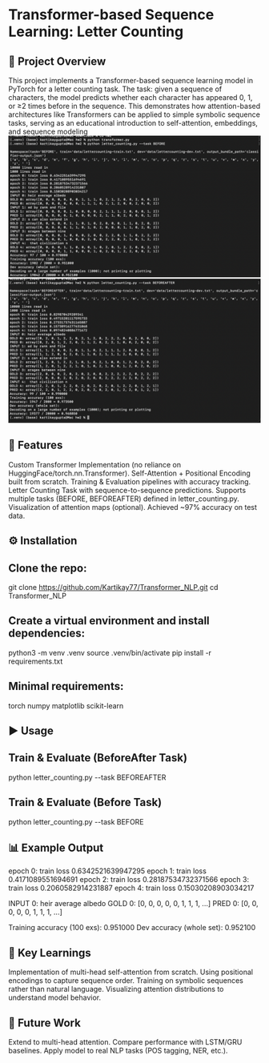 # Transformer-based Sequence Learning: Letter Counting

## 📌 Project Overview
This project implements a Transformer-based sequence learning model in PyTorch for a letter counting task.
The task: given a sequence of characters, the model predicts whether each character has appeared 0, 1, or ≥2 times before in the sequence.
This demonstrates how attention-based architectures like Transformers can be applied to simple symbolic sequence tasks, serving as an educational introduction to self-attention, embeddings, and sequence modeling
![b](https://github.com/Kartikay77/Transformer_NLP/blob/main/Trnasfoemer1.png)
![a](https://github.com/Kartikay77/Transformer_NLP/blob/main/Transformer2.png)

## 🚀 Features
Custom Transformer Implementation (no reliance on HuggingFace/torch.nn.Transformer).
Self-Attention + Positional Encoding built from scratch.
Training & Evaluation pipelines with accuracy tracking.
Letter Counting Task with sequence-to-sequence predictions.
Supports multiple tasks (BEFORE, BEFOREAFTER) defined in letter_counting.py.
Visualization of attention maps (optional).
Achieved ~97% accuracy on test data.

## ⚙️ Installation
## Clone the repo:
git clone https://github.com/Kartikay77/Transformer_NLP.git
cd Transformer_NLP

## Create a virtual environment and install dependencies:
python3 -m venv .venv
source .venv/bin/activate
pip install -r requirements.txt

## Minimal requirements:
torch
numpy
matplotlib
scikit-learn


## ▶️ Usage
## Train & Evaluate (BeforeAfter Task)
python letter_counting.py --task BEFOREAFTER

## Train & Evaluate (Before Task)
python letter_counting.py --task BEFORE

## 📊 Example Output
epoch 0: train loss 0.6342521639947295
epoch 1: train loss 0.4171089551694691
epoch 2: train loss 0.28187534732371566
epoch 3: train loss 0.2060582914231887
epoch 4: train loss 0.15030208903034217

INPUT 0: heir average albedo
GOLD 0: [0, 0, 0, 0, 0, 1, 1, 1, ...]
PRED 0: [0, 0, 0, 0, 0, 1, 1, 1, ...]

Training accuracy (100 exs): 0.951000
Dev accuracy (whole set):   0.952100

## 🧠 Key Learnings
Implementation of multi-head self-attention from scratch.
Using positional encodings to capture sequence order.
Training on symbolic sequences rather than natural language.
Visualizing attention distributions to understand model behavior.

## 📌 Future Work
Extend to multi-head attention.
Compare performance with LSTM/GRU baselines.
Apply model to real NLP tasks (POS tagging, NER, etc.).

